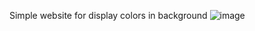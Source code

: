 Simple website for display colors in background
![image](https://user-images.githubusercontent.com/100387382/187075827-80afdab4-3ed9-42c0-a6ed-439b1d95faf2.png)
